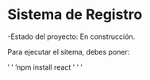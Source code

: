 <h1> Sistema de Registro</h1>

-Estado del proyecto: En construcción.

Para ejecutar el sitema, debes poner:

’ ’ ’npm install react ’ ’ ’
